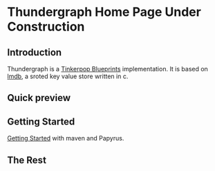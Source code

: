 Thundergraph Home Page Under Construction
==============

Introduction
------------

Thundergraph is a [Tinkerpop Blueprints](http://blueprints.tinkerpop.com/) implementation. It is based on [lmdb](http://symas.org/mdb), a sroted key value store written in c.


Quick preview
-------------



Getting Started
---------------

[Getting Started](http://www.umlg.org/gettingStarted.html) with maven and Papyrus.

The Rest
--------
